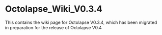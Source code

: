 # Octolapse_Wiki_V0.3.4
This contains the wiki page for Octolapse V0.3.4, which has been migrated in preparation for the release of Octolapse V0.4
